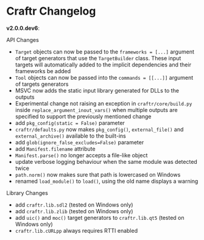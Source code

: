 # Craftr Changelog

__v2.0.0.dev6__:

API Changes

- `Target` objects can now be passed to the `frameworks = [...]` argument
  of target generators that use the `TargetBuilder` class. These input targets
  will automatically added to the implicit dependencies and their frameworks
  be added
- `Tool` objects can now be passed into the `commands = [[...]]` argument
  of targets generators
- MSVC now adds the static input library generated for DLLs to the outputs
- Experimental change not raising an exception in `craftr/core/build.py` inside
  `replace_argument_inout_vars()` when multiple outputs are specified to support
  the previously mentioned change
- add `pkg_config(static = False)` parameter
- `craftr/defaults.py` now makes `pkg_config()`, `external_file()` and
  `external_archive()` available to the built-ins
- add `glob(ignore_false_excludes=False)` parameter
- add `Manifest.filename` attribute
- `Manifest.parse()` no longer accepts a file-like object
- update verbose logging behaviour when the same module was detected twice
- `path.norm()` now makes sure that path is lowercased on Windows
- renamed `load_module()` to `load()`, using the old name displays a warning

Library Changes

- add `craftr.lib.sdl2` (tested on Windows only)
- add `craftr.lib.zlib` (tested on Windows only)
- add `uic()` and `moc()` target generators to `craftr.lib.qt5` (tested on Windows only)
- `craftr.lib.cURLpp` always requires RTTI enabled
